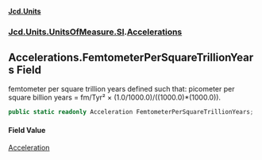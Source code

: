 #### [Jcd.Units](index 'index')
### [Jcd.Units.UnitsOfMeasure.SI](Jcd.Units.UnitsOfMeasure.SI 'Jcd.Units.UnitsOfMeasure.SI').[Accelerations](Accelerations 'Jcd.Units.UnitsOfMeasure.SI.Accelerations')

## Accelerations.FemtometerPerSquareTrillionYears Field

femtometer per square trillion years defined such that: picometer per square billion years = fm/Tyr² ×
(1.0/1000.0)/((1000.0)*(1000.0)).

```csharp
public static readonly Acceleration FemtometerPerSquareTrillionYears;
```

#### Field Value
[Acceleration](Acceleration 'Jcd.Units.UnitTypes.Acceleration')